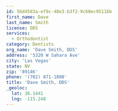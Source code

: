 ```yaml
---
id: 56d4583a-ef9c-48e3-b3f2-9c60ec95116b
first_name: Dave
last_name: Smith
license: DDS
services:
  - Orthodontist
category: Dentists
org_name: 'Dave Smith, DDS'
address: '5320 W Sahara Ave'
city: 'Las Vegas'
state: NV
zip: '89146'
phone: '(702) 871-1808'
title: 'Dave Smith, DDS'
_geoloc:
  lat: 36.1441
  lng: -115.248
---
```

